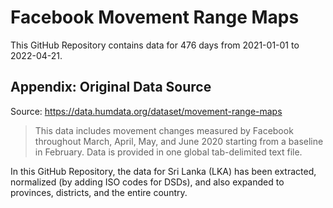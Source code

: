 # Facebook Movement Range Maps

This GitHub Repository contains data for 476 days from 2021-01-01 to 2022-04-21.

## Appendix: Original Data Source

Source: https://data.humdata.org/dataset/movement-range-maps

> This data includes movement changes measured by Facebook throughout March,
April, May, and June 2020 starting from a baseline in February. Data is
provided in one global tab-delimited text file.

In this GitHub Repository, the data for Sri Lanka (LKA) has been extracted,
normalized (by adding ISO codes for DSDs), and also expanded to provinces,
districts, and the entire country.

        